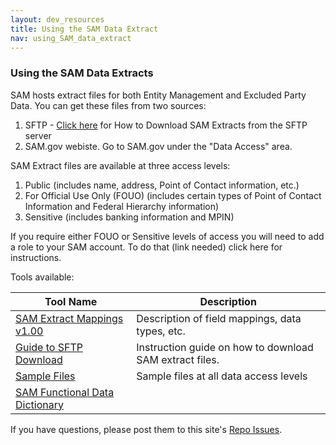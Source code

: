 ```yaml
---
layout: dev_resources
title: Using the SAM Data Extract
nav: using_SAM_data_extract
---
```

### Using the SAM Data Extracts
SAM hosts extract files for both Entity Management and Excluded Party Data. You can get these files from two sources:<br>
1. SFTP - [Click here](https://github.com/GSA/IAE-Architecture/blob/master/as-is/tech-docs/SAM/Guide%20to%20Downloading%20SAM%20Extracts%20via%20SFTP%20Site.pdf?raw=true) for How to Download SAM Extracts from the SFTP server<br>
2. SAM.gov webiste. Go to SAM.gov under the "Data Access" area. <br>

SAM Extract files are available at three access levels:<br>
1. Public (includes name, address, Point of Contact information, etc.)<br>
2. For Official Use Only (FOUO) (includes certain types of Point of Contact Information and Federal Hierarchy information)<br>
3. Sensitive (includes banking information and MPIN)

If you require either FOUO or Sensitive levels of access you will need to add a role to your SAM account. To do that (link needed) click here for instructions.

Tools available:

| Tool Name | Description |
|---|---|
| [SAM Extract Mappings v1.00](https://github.com/SiloSmashers/iae-global/blob/gh-pages/iae-global/developer_resources/SAM%20Master%20Extract%20Mapping%20v5.1%20FOUO%20File%20Layout.xlsx?raw=true) | Description of field mappings, data types, etc. |
| [Guide to SFTP Download](https://github.com/GSA/IAE-Architecture/blob/master/as-is/tech-docs/SAM/Guide%20to%20Downloading%20SAM%20Extracts%20via%20SFTP%20Site.pdf?raw=true) | Instruction guide on how to download SAM extract files.|
| <a href="https://github.com/GSA/IAE-Architecture/tree/master/as-is/tech-docs/SAM/Sample%20Extract%20Files" target="_blank">Sample Files</a> | Sample files at all data access levels |
| [SAM Functional Data Dictionary](https://github.com/GSA/IAE-Architecture/blob/master/as-is/tech-docs/SAM/SAM%20Functional%20Data%20Dictionary%20v4.0.pdf?raw=true) |   |


If you have questions, please post them to this site's [Repo Issues](https://github.com/GSA/IAE-Architecture/issues).

